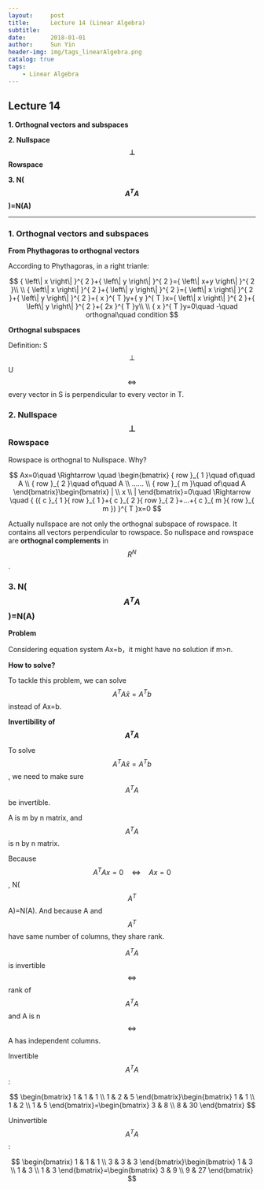 ```yaml
---
layout:     post
title:      Lecture 14 (Linear Algebra)
subtitle:   
date:       2018-01-01
author:     Sun Yin
header-img: img/tags_linearAlgebra.png
catalog: true
tags:
    - Linear Algebra
---
```

## Lecture 14

**1. Orthognal vectors and subspaces**

**2. Nullspace$$\bot$$Rowspace**

**3. N($${A}^{T}A$$)=N(A)**

---

### 1. Orthognal vectors and subspaces

**From Phythagoras to orthognal vectors**

According to Phythagoras, in a right trianle:

$$
{ \left\| x \right\|  }^{ 2 }+{ \left\| y \right\|  }^{ 2 }={ \left\| x+y \right\|  }^{ 2 }\\ \\ { \left\| x \right\|  }^{ 2 }+{ \left\| y \right\|  }^{ 2 }={ \left\| x \right\|  }^{ 2 }+{ \left\| y \right\|  }^{ 2 }+{ x }^{ T }y+{ y }^{ T }x={ \left\| x \right\|  }^{ 2 }+{ \left\| y \right\|  }^{ 2 }+{ 2x }^{ T }y\\ \\ { x }^{ T }y=0\quad -\quad orthognal\quad condition
$$

**Orthognal subspaces**

Definition: S$$\bot$$U $$\Leftrightarrow $$ every vector in S is perpendicular to every vector in T.


### 2. Nullspace$$\bot$$Rowspace

Rowspace is orthognal to Nullspace. Why?

$$
Ax=0\quad \Rightarrow \quad \begin{bmatrix} { row }_{ 1 }\quad of\quad A \\ { row }_{ 2 }\quad of\quad A \\ ...... \\ { row }_{ m }\quad of\quad A \end{bmatrix}\begin{bmatrix} | \\ x \\ | \end{bmatrix}=0\quad \Rightarrow \quad { ({ c }_{ 1 }{ row }_{ 1 }+{ c }_{ 2 }{ row }_{ 2 }+...+{ c }_{ m }{ row }_{ m }) }^{ T }x=0
$$

Actually nullspace are not only the orthognal subspace of rowspace. It contains all vectors perpendicular to rowspace. So nullspace and rowspace are **orthognal complements** in $${R}^{N}$$.

### 3. N($${A}^{T}A$$)=N(A)

**Problem**

Considering equation system Ax=b，it might have no solution if m>n.

**How to solve?**

To tackle this problem, we can solve $${A}^{T}A\hat { x }={A}^{T}b$$ instead of Ax=b.

**Invertibility of $${A}^{T}A$$**

To solve  $${A}^{T}A\hat { x }={A}^{T}b$$, we need to make sure $${A}^{T}A$$ be invertible.

A is m by n matrix, and $${A}^{T}A$$ is n by n matrix.

Because $${ A }^{ T }Ax=0\quad \Leftrightarrow \quad Ax=0$$, N($${A}^{T}$$A)=N(A). And because A and $${A}^{T}$$ have same number of columns, they share rank.

$${A}^{T}A$$ is invertible $$\Leftrightarrow$$ rank of $${A}^{T}A$$ and A is n $$\Leftrightarrow$$ A has independent columns.

Invertible $${A}^{T}A$$:

$$
\begin{bmatrix} 1 & 1 & 1 \\ 1 & 2 & 5 \end{bmatrix}\begin{bmatrix} 1 & 1 \\ 1 & 2 \\ 1 & 5 \end{bmatrix}=\begin{bmatrix} 3 & 8 \\ 8 & 30 \end{bmatrix}
$$

Uninvertible $${A}^{T}A$$:

$$
\begin{bmatrix} 1 & 1 & 1 \\ 3 & 3 & 3 \end{bmatrix}\begin{bmatrix} 1 & 3 \\ 1 & 3 \\ 1 & 3 \end{bmatrix}=\begin{bmatrix} 3 & 9 \\ 9 & 27 \end{bmatrix}
$$


